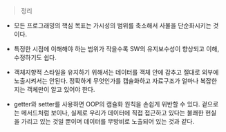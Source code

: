 > 정리
> 

- 모든 프로그래밍의 핵심 목표는 가시성의 범위를 축소해서 사물을 단순화시키는 것이다.
- 특정한 시점에 이해해야 하는 범위가 작을수록 SW의 유지보수성이 향상되고 이해, 수정하기도 쉽다.
    
- 객체지향적 스타일을 유지하기 위해서는 데이터를 객체 안에 감추고 절대로 외부에 노출시켜서는 안된다. 
  정확하게 무엇인가를 캡슐화하고 자료구조가 얼마나 복잡한지는 객체만이 알고 있어야 한다.

- getter와 setter를 사용하면 OOP의 캡슐화 원칙을 손쉽게 위반할 수 있다.
  겉으로는 메서드처럼 보이나, 실제로 우리가 데이터에 직접 접근하고 있다는 
  불쾌한 현실을 가리고 있는 것일 뿐이며 데이터를 무방비로 노출되어 있는 것과 같다.
